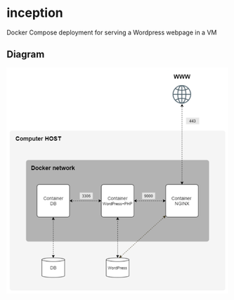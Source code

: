 # inception
Docker Compose deployment for serving a Wordpress webpage in a VM

## Diagram
![diagram](img/diagram.png)

